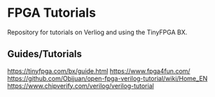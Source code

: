 # FPGA Tutorials
Repository for tutorials on Verliog and using the TinyFPGA BX.

## Guides/Tutorials
https://tinyfpga.com/bx/guide.html
https://www.fpga4fun.com/
https://github.com/Obijuan/open-fpga-verilog-tutorial/wiki/Home_EN
https://www.chipverify.com/verilog/verilog-tutorial

